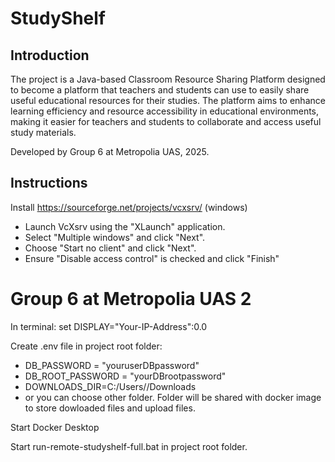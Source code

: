 # StudyShelf
## Introduction
The project is a Java-based Classroom Resource Sharing Platform designed to become a platform that teachers and students can use to easily share useful educational resources for their studies. The platform aims to enhance learning efficiency and resource accessibility in educational environments, making it easier for teachers and students to collaborate and access useful study materials.  
  
Developed by Group 6 at Metropolia UAS, 2025.  
  
## Instructions

Install https://sourceforge.net/projects/vcxsrv/ (windows)
- Launch VcXsrv using the "XLaunch" application.
- Select "Multiple windows" and click "Next".
- Choose "Start no client" and click "Next".
- Ensure "Disable access control" is checked and click "Finish"


Group 6 at Metropolia UAS 2
=======
In terminal: set DISPLAY="Your-IP-Address":0.0

Create .env file in project root folder:

- DB_PASSWORD = "youruserDBpassword"  
- DB_ROOT_PASSWORD = "yourDBrootpassword"  
- DOWNLOADS_DIR=C:/Users/<yourusername>/Downloads  
- or you can choose other folder. Folder will be shared with docker image to store dowloaded files and upload files.  


Start Docker Desktop  
 
Start run-remote-studyshelf-full.bat in project root folder.  

